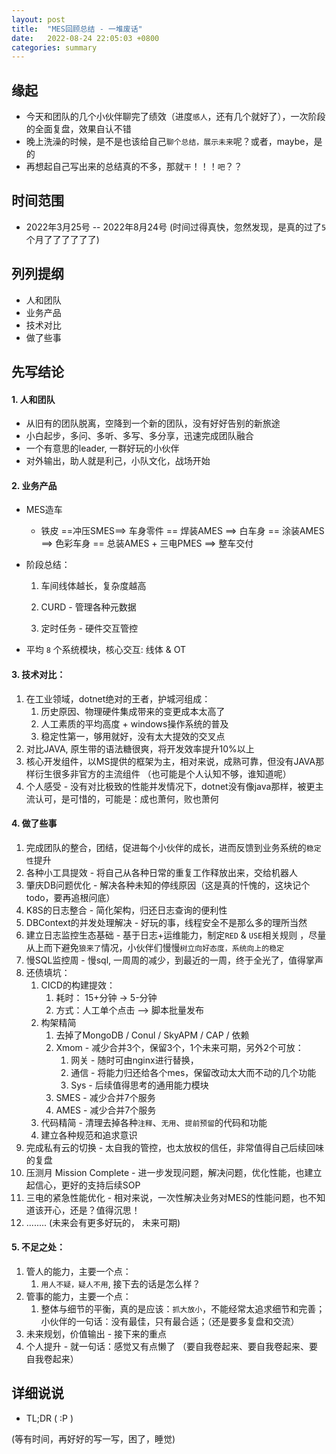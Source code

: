 ```yaml
---
layout: post
title:  "MES回顾总结 - 一堆废话"
date:   2022-08-24 22:05:03 +0800
categories: summary
---
```

## 缘起

* 今天和团队的几个小伙伴聊完了绩效（进度`感人`，还有几个就好了），一次阶段的全面复盘，效果自认不错
* 晚上洗澡的时候，是不是也该给自己`聊个总结，展示未来`呢？或者，maybe，是的
* 再想起自己写出来的总结真的不多，那就`干`！！！`吧`？？



## 时间范围

* 2022年3月25号 -- 2022年8月24号 (时间过得真快，忽然发现，是真的过了`5`个月了了了了了了)



## 列列提纲

* 人和团队
* 业务产品
* 技术对比
* 做了些事



## 先写结论

#### 1. 人和团队

   * 从旧有的团队脱离，空降到一个新的团队，没有好好告别的新旅途
   * 小白起步，多问、多听、多写、多分享，迅速完成团队融合
   * 一个有意思的leader, 一群好玩的小伙伴
   * 对外输出，助人就是利己，小队文化，战场开始

#### 2. 业务产品

   * MES造车

     * 铁皮 ==冲压SMES==> 车身零件 == 焊装AMES ==> 白车身 == 涂装AMES ==> 色彩车身 == 总装AMES + 三电PMES ==> 整车交付

   * 阶段总结：

     1. 车间线体越长，复杂度越高

     2. CURD - 管理各种元数据

     3. 定时任务 - 硬件交互管控

   * 平均 `8` 个系统模块，核心交互: 线体 & OT

#### 3. 技术对比：

   1. 在工业领域，dotnet绝对的王者，护城河组成：
      1. 历史原因、物理硬件集成带来的变更成本太高了
      2. 人工素质的平均高度  + windows操作系统的普及
      3. 稳定性第一，够用就好，没有太大提效的交叉点
   2. 对比JAVA, 原生带的语法糖很爽，将开发效率提升10%以上
   3. 核心开发组件，以MS提供的框架为主，相对来说，成熟可靠，但没有JAVA那样衍生很多非官方的主流组件 （也可能是个人认知不够，谁知道呢）
   4. 个人感受 - 没有对比极致的性能并发情况下，dotnet没有像java那样，被更主流认可，是可惜的，可能是：成也萧何，败也萧何

#### 4. 做了些事

   1. 完成团队的整合，团结，促进每个小伙伴的成长，进而反馈到业务系统的`稳定性`提升
   2. 各种小工具提效 - 将自己从各种日常的重复工作释放出来，交给机器人
   3. 肇庆DB问题优化 - 解决各种未知的停线原因（这是真的忏愧的，这块记个todo，要再追根问底）
   4. K8S的日志整合 - 简化架构，归还日志查询的便利性
   5. DBContext的并发处理解决 - 好玩的事，线程安全不是那么多的理所当然
   6. 建立日志监控生态基础 - 基于日志+运维能力，制定`RED` & `USE`相关规则 ，尽量从上而下避免`狼来了`情况，小伙伴们慢慢`树立向好态度，系统向上的稳定`
   7. 慢SQL监控周 - 慢sql, 一周周的减少，到最近的一周，终于全光了，值得掌声
   8. 还债填坑：
      1. CICD的构建提效：
         1. 耗时： 15+分钟 -> 5-分钟
         2. 方式：人工单个点击 --> 脚本批量发布
      2. 构架精简
         1. 去掉了MongoDB / Conul / SkyAPM / CAP / 依赖
         2. Xmom - 减少合并3个，保留3个，1个未来可期，另外2个可放：
            1. 网关 - 随时可由nginx进行替换，
            2. 通信 - 将能力归还给各个mes，保留改动太大而不动的几个功能
            3. Sys - 后续值得思考的通用能力模块
         3. SMES - 减少合并7个服务
         4. AMES - 减少合并7个服务
      3. 代码精简 - 清理去掉各种`注释`、`无用`、`提前预留`的代码和功能
      4. 建立各种规范和追求意识
   9. 完成私有云的切换 - 太自我的管控，也太放权的信任，非常值得自己后续回味的复盘
   10. 压测月 Mission Complete - 进一步发现问题，解决问题，优化性能，也建立起信心，更好的支持后续SOP
   11. 三电的紧急性能优化 - 相对来说，一次性解决业务对MES的性能问题，也不知道该开心，还是？值得沉思！
   12. ........ (未来会有更多好玩的， 未来可期)

#### 5. 不足之处：

   1. 管人的能力，主要一个点：
      1. `用人不疑，疑人不用`, 接下去的话是怎么样？
   2. 管事的能力，主要一个点：
      1.  整体与细节的平衡，真的是应该：`抓大放小`，不能经常太追求细节和完善；小伙伴的一句话：没有最佳，只有最合适；（还是要多复盘和交流）
   3. 未来规划，价值输出 - 接下来的重点
   4. 个人提升 - 就一句话：感觉又有点懒了 （要自我卷起来、要自我卷起来、要自我卷起来）





## 详细说说

* TL;DR   ( :P )





































































































(等有时间，再好好的写一写，困了，睡觉)
